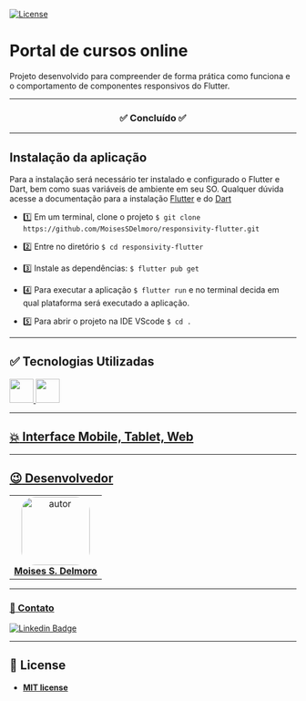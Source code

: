 [![License](https://img.shields.io/apm/l/vim-mode?color=blue)](http://badges.mit-license.org)

# Portal de cursos online
Projeto desenvolvido para compreender de forma prática como funciona e o comportamento de componentes responsivos do Flutter.

---

<h3 align="center">✅ Concluído ✅</h3>

---

## Instalação da aplicação
  Para a instalação será necessário ter instalado e configurado o Flutter e Dart, bem como suas variáveis de ambiente em seu SO. 
  Qualquer dúvida acesse a documentação para a instalação [Flutter](https://docs.flutter.dev/get-started/install?gclid=Cj0KCQjwxIOXBhCrARIsAL1QFCY8mnAifm9XaWPqajh8zS92nHsUeiV0K0xOFhNHfC1Vdy4AQyiw7vcaAu-6EALw_wcB&gclsrc=aw.ds) e do [Dart](https://dart.dev/get-dart)
  
- :one: Em um terminal, clone o projeto ``` $ git clone https://github.com/MoisesSDelmoro/responsivity-flutter.git ```

- :two: Entre no diretório ``` $ cd responsivity-flutter ```

- :three: Instale as dependências: ``` $ flutter pub get ```  

- :four: Para executar a aplicação ``` $ flutter run ``` e no terminal decida em qual plataforma será executado a aplicação.
  
- :five: Para abrir o projeto na IDE VScode ``` $ cd . ```
  

---
  
## :white_check_mark: Tecnologias Utilizadas
<a href="https://flutter.dev/" target="_blank"><img height="42" src="https://cdn-images-1.medium.com/max/1200/1*5-aoK8IBmXve5whBQM90GA.png" />
<a href="https://dart.dev/" target="_blank"><img height="42" src="https://upload.wikimedia.org/wikipedia/commons/7/7e/Dart-logo.png" />
    
---
  
## :collision: Interface Mobile, Tablet, Web
<p align="left">
</p>
  
---
  
## :wink: Desenvolvedor

<table  style="text-align:center; border: none" >
<tr>
<td align="center"> 
<a href="https://github.com/MoisesSDelmoro" styles="text-align:center;">
<img style="border-radius: 20%;" src="https://github.com/MoisesSDelmoro.png" width="120px;" alt="autor"/><br><strong> Moises S. Delmoro </strong>
</a>
</td>

</tr>
</table>

---
  
### :calling: Contato
  
[![Linkedin Badge](https://img.shields.io/badge/-Moises-blue?style=flat-square&logo=Linkedin&logoColor=white&link=https://www.linkedin.com/in/moises-s-delmoro-8747651ba/)](https://www.linkedin.com/in/moises-s-delmoro-8747651ba/)

---
## 📝 License
- **[MIT license](https://choosealicense.com/licenses/mit/)**
